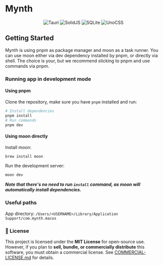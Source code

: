 # Mynth

<div align="center">
<img src="https://img.shields.io/badge/tauri-%2324C8DB.svg?style=for-the-badge&logo=tauri&logoColor=%23FFFFFF" alt="Tauri">
<img src="https://img.shields.io/badge/SolidJS-2c4f7c?style=for-the-badge&logo=solid&logoColor=c8c9cb" alt="SolidJS">
<img src="https://img.shields.io/badge/sqlite-%2307405e.svg?style=for-the-badge&logo=sqlite&logoColor=white" alt="SQLite">
<img src="https://img.shields.io/badge/unocss-333333.svg?style=for-the-badge&logo=unocss&logoColor=white" alt="UnoCSS">
</div>

## Getting Started

Mynth is using pnpm as package manager and moon as a task runner. You can use moon either via dev dependency installed by pnpm, or directly via shell. The choice is your, but we recommend sticking to pnpm and use commands via pnpm.

### Running app in development mode

#### Using pnpm

Clone the repository, make sure you have `pnpm` installed and run:

```bash
# Install dependencies
pnpm install
# Run commands
pnpm dev
```

#### Using moon directly

Install moon:

```bash
brew install moon
```

Run the development server:

```bash
moon dev
```

**_Note that there's no need to run `install` command, as moon will automatically install dependencies._**

### Useful paths

App directory: `/Users/<USERNAME>/Library/Application Support/com.mynth.macos`

### 📝 License

This project is licensed under the **MIT License** for open-source use. However, if you plan to **sell, bundle, or commercially distribute** this software, you must obtain a commercial license. See [COMMERCIAL-LICENSE.md](./COMMERCIAL-LICENSE.md) for details.
